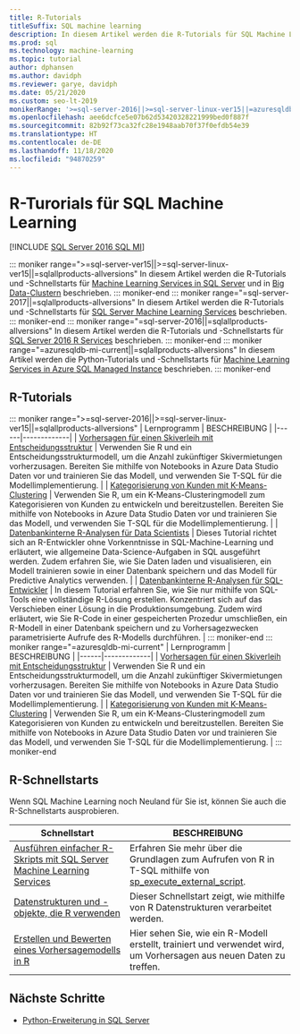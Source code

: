 ```yaml
---
title: R-Tutorials
titleSuffix: SQL machine learning
description: In diesem Artikel werden die R-Tutorials für SQL Machine Learning aufgeführt. Erfahren Sie, wie Sie Skripts ausführen und Machine Learning-Modelle erstellen.
ms.prod: sql
ms.technology: machine-learning
ms.topic: tutorial
author: dphansen
ms.author: davidph
ms.reviewer: garye, davidph
ms.date: 05/21/2020
ms.custom: seo-lt-2019
monikerRange: '>=sql-server-2016||>=sql-server-linux-ver15||=azuresqldb-mi-current||=sqlallproducts-allversions'
ms.openlocfilehash: aee6dcfce5e07b62d53420328221999bed0f887f
ms.sourcegitcommit: 82b92f73ca32fc28e1948aab70f37f0efdb54e39
ms.translationtype: HT
ms.contentlocale: de-DE
ms.lasthandoff: 11/18/2020
ms.locfileid: "94870259"
---
```

# <a name="r-tutorials-for-sql-machine-learning"></a>R-Turorials für SQL Machine Learning
[!INCLUDE [SQL Server 2016 SQL MI](../../includes/applies-to-version/sqlserver2016-asdbmi.md)]

::: moniker range=">=sql-server-ver15||>=sql-server-linux-ver15||=sqlallproducts-allversions"
In diesem Artikel werden die R-Tutorials und -Schnellstarts für [Machine Learning Services in SQL Server](../sql-server-machine-learning-services.md) und in [Big Data-Clustern](../../big-data-cluster/machine-learning-services.md) beschrieben.
::: moniker-end
::: moniker range="=sql-server-2017||=sqlallproducts-allversions"
In diesem Artikel werden die R-Tutorials und -Schnellstarts für [SQL Server Machine Learning Services](../sql-server-machine-learning-services.md) beschrieben.
::: moniker-end
::: moniker range="=sql-server-2016||=sqlallproducts-allversions"
In diesem Artikel werden die R-Tutorials und -Schnellstarts für [SQL Server 2016 R Services](../r/sql-server-r-services.md) beschrieben.
::: moniker-end
::: moniker range="=azuresqldb-mi-current||=sqlallproducts-allversions"
In diesem Artikel werden die Python-Tutorials und -Schnellstarts für [Machine Learning Services in Azure SQL Managed Instance](/azure/azure-sql/managed-instance/machine-learning-services-overview) beschrieben.
::: moniker-end

<a name="bkmk_sqltutorials"></a>

## <a name="r-tutorials"></a>R-Tutorials

::: moniker range=">=sql-server-2016||>=sql-server-linux-ver15||=sqlallproducts-allversions"
| Lernprogramm | BESCHREIBUNG |
|------|-------------|
| [Vorhersagen für einen Skiverleih mit Entscheidungsstruktur](r-predictive-model-introduction.md) | Verwenden Sie R und ein Entscheidungsstrukturmodell, um die Anzahl zukünftiger Skivermietungen vorherzusagen. Bereiten Sie mithilfe von Notebooks in Azure Data Studio Daten vor und trainieren Sie das Modell, und verwenden Sie T-SQL für die Modellimplementierung. |
| [Kategorisierung von Kunden mit K-Means-Clustering](r-clustering-model-introduction.md) | Verwenden Sie R, um ein K-Means-Clusteringmodell zum Kategorisieren von Kunden zu entwickeln und bereitzustellen. Bereiten Sie mithilfe von Notebooks in Azure Data Studio Daten vor und trainieren Sie das Modell, und verwenden Sie T-SQL für die Modellimplementierung. |
| [Datenbankinterne R-Analysen für Data Scientists](../tutorials/walkthrough-data-science-end-to-end-walkthrough.md) | Dieses Tutorial richtet sich an R-Entwickler ohne Vorkenntnisse in SQL-Machine-Learning und erläutert, wie allgemeine Data-Science-Aufgaben in SQL ausgeführt werden. Zudem erfahren Sie, wie Sie Daten laden und visualisieren, ein Modell trainieren sowie in einer Datenbank speichern und das Modell für Predictive Analytics verwenden. |
| [Datenbankinterne R-Analysen für SQL-Entwickler](../tutorials/r-taxi-classification-introduction.md) | In diesem Tutorial erfahren Sie, wie Sie nur mithilfe von SQL-Tools eine vollständige R-Lösung erstellen. Konzentriert sich auf das Verschieben einer Lösung in die Produktionsumgebung. Zudem wird erläutert, wie Sie R-Code in einer gespeicherten Prozedur umschließen, ein R-Modell in einer Datenbank speichern und zu Vorhersagezwecken parametrisierte Aufrufe des R-Modells durchführen. |
::: moniker-end
::: moniker range="=azuresqldb-mi-current"
| Lernprogramm | BESCHREIBUNG |
|------|-------------|
| [Vorhersagen für einen Skiverleih mit Entscheidungsstruktur](r-predictive-model-introduction.md) | Verwenden Sie R und ein Entscheidungsstrukturmodell, um die Anzahl zukünftiger Skivermietungen vorherzusagen. Bereiten Sie mithilfe von Notebooks in Azure Data Studio Daten vor und trainieren Sie das Modell, und verwenden Sie T-SQL für die Modellimplementierung. |
| [Kategorisierung von Kunden mit K-Means-Clustering](r-clustering-model-introduction.md) | Verwenden Sie R, um ein K-Means-Clusteringmodell zum Kategorisieren von Kunden zu entwickeln und bereitzustellen. Bereiten Sie mithilfe von Notebooks in Azure Data Studio Daten vor und trainieren Sie das Modell, und verwenden Sie T-SQL für die Modellimplementierung. |
::: moniker-end

## <a name="r-quickstarts"></a>R-Schnellstarts

Wenn SQL Machine Learning noch Neuland für Sie ist, können Sie auch die R-Schnellstarts ausprobieren.

| Schnellstart | BESCHREIBUNG |
|-|-|
| [Ausführen einfacher R-Skripts mit SQL Server Machine Learning Services](quickstart-r-create-script.md) | Erfahren Sie mehr über die Grundlagen zum Aufrufen von R in T-SQL mithilfe von [sp_execute_external_script](../../relational-databases/system-stored-procedures/sp-execute-external-script-transact-sql.md). |
| [Datenstrukturen und -objekte, die R verwenden](quickstart-r-data-types-and-objects.md) | Dieser Schnellstart zeigt, wie mithilfe von R Datenstrukturen verarbeitet werden. |
| [Erstellen und Bewerten eines Vorhersagemodells in R](quickstart-r-data-types-and-objects.md) | Hier sehen Sie, wie ein R-Modell erstellt, trainiert und verwendet wird, um Vorhersagen aus neuen Daten zu treffen. |

## <a name="next-steps"></a>Nächste Schritte

+ [Python-Erweiterung in SQL Server](../concepts/extension-r.md)
